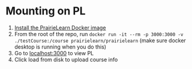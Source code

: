 # Mounting on PL

1. [Install the PrairieLearn Docker image](https://prairielearn.readthedocs.io/en/latest/installing/#installation-instructions)
2. From the root of the repo, run `docker run -it --rm -p 3000:3000 -v ./testCourse:/course prairielearn/prairielearn` (make sure docker desktop is running when you do this)
3. Go to [ localhost:3000](localhost:3000) to view PL
4. Click load from disk to upload course info
